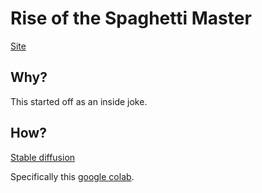 # Rise of the Spaghetti Master

[Site](http://rise-of-the-spaghetti-master.vercel.app/)

## Why?

This started off as an inside joke.

## How?

[Stable diffusion](https://github.com/CompVis/stable-diffusion)

Specifically this [google colab](https://colab.research.google.com/drive/1jUwJ0owjigpG-9m6AI_wEStwimisUE17?usp=sharing#scrollTo=Ucr5_i21xSjv).
